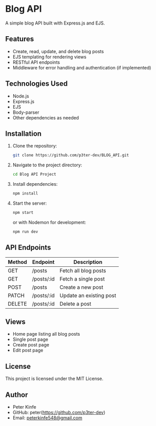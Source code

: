 # Blog API

A simple blog API built with Express.js and EJS.

## Features
- Create, read, update, and delete blog posts
- EJS templating for rendering views
- RESTful API endpoints
- Middleware for error handling and authentication (if implemented)

## Technologies Used
- Node.js
- Express.js
- EJS
- Body-parser
- Other dependencies as needed

## Installation

1. Clone the repository:
   ```sh
   git clone https://github.com/p3ter-dev/BLOG_API.git
   ```

2. Navigate to the project directory:
   ```sh
   cd Blog API Project
   ```

3. Install dependencies:
   ```sh
   npm install
   ```

4. Start the server:
   ```sh
   npm start
   ```
   or with Nodemon for development:
   ```sh
   npm run dev
   ```

## API Endpoints

| Method | Endpoint       | Description           |
|--------|--------------|-----------------------|
| GET    | /posts       | Fetch all blog posts  |
| GET    | /posts/:id   | Fetch a single post   |
| POST   | /posts       | Create a new post     |
| PATCH   | /posts/:id   | Update an existing post |
| DELETE | /posts/:id   | Delete a post         |

## Views
- Home page listing all blog posts
- Single post page
- Create post page
- Edit post page

## License
This project is licensed under the MIT License.

## Author
- Peter Kinfe
- GitHub: peter(https://github.com/p3ter-dev)
- Email: peterkinfe548@gmail.com
